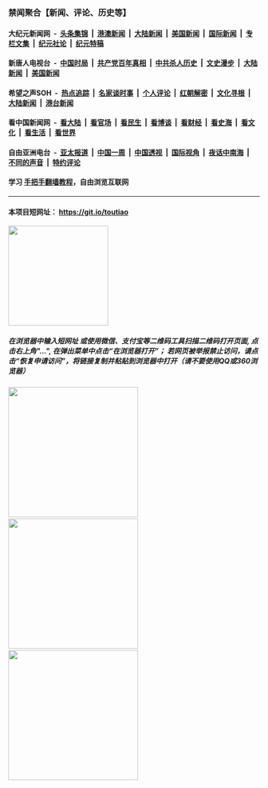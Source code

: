 ### 禁闻聚合【新闻、评论、历史等】

#### 大纪元新闻网 &nbsp;-&nbsp; [头条集锦](indexes/E头条集锦.md?t=02291502) &nbsp;|&nbsp; [港澳新闻](indexes/E港澳新闻.md?t=02291502)  &nbsp;|&nbsp; [大陆新闻](indexes/E大陆新闻.md?t=02291502) &nbsp;|&nbsp; [美国新闻](indexes/E美国新闻.md?t=02291502) &nbsp;|&nbsp; [国际新闻](indexes/E国际新闻.md?t=02291502) &nbsp;|&nbsp; [专栏文集](indexes/E专栏文集.md?t=02291502) &nbsp;|&nbsp; [纪元社论](indexes/E纪元社论.md?t=02291502) &nbsp;|&nbsp; [纪元特稿](indexes/E纪元特稿.md?t=02291502) 

#### 新唐人电视台 &nbsp;-&nbsp; [中国时局](indexes/N中国时局.md?t=02291502) &nbsp;|&nbsp; [共产党百年真相](indexes/N共产党百年真相.md?t=02291502) &nbsp;|&nbsp; [中共杀人历史](indexes/N中共杀人历史.md?t=02291502) &nbsp;|&nbsp; [文史漫步](indexes/N文史漫步.md?t=02291502) &nbsp;|&nbsp; [大陆新闻](indexes/N大陆新闻.md?t=02291502) &nbsp;|&nbsp; [美国新闻](indexes/N美国新闻.md?t=02291502)

#### 希望之声SOH &nbsp;-&nbsp; [热点追踪](indexes/H热点追踪.md?t=02291502) &nbsp;|&nbsp; [名家谈时事](indexes/H名家谈时事.md?t=02291502) &nbsp;|&nbsp; [个人评论](indexes/H个人评论.md?t=02291502)  &nbsp;|&nbsp; [红朝解密](indexes/H红朝解密.md?t=02291502) &nbsp;|&nbsp; [文化寻根](indexes/H文化寻根.md?t=02291502) &nbsp;|&nbsp; [大陆新闻](indexes/H大陆新闻.md?t=02291502) &nbsp;|&nbsp; [港台新闻](indexes/H港台新闻.md?t=02291502)

#### 看中国新闻网 &nbsp;-&nbsp; [看大陆](indexes/S看大陆.md?t=02291502) &nbsp;|&nbsp; [看官场](indexes/S看官场.md?t=02291502) &nbsp;|&nbsp; [看民生](indexes/S看民生.md?t=02291502)  &nbsp;|&nbsp; [看博谈](indexes/S看博谈.md?t=02291502) &nbsp;|&nbsp; [看财经](indexes/S看财经.md?t=02291502) &nbsp;|&nbsp; [看史海](indexes/S看史海.md?t=02291502) &nbsp;|&nbsp; [看文化](indexes/S看文化.md?t=02291502) &nbsp;|&nbsp; [看生活](indexes/S看生活.md?t=02291502) &nbsp;|&nbsp; [看世界](indexes/S看世界.md?t=02291502)

#### 自由亚洲电台 &nbsp;-&nbsp; [亚太报道](indexes/R亚太报道.md?t=02291502) &nbsp;|&nbsp; [中国一周](indexes/R中国一周.md?t=02291502) &nbsp;|&nbsp; [中国透视](indexes/R中国透视.md?t=02291502)  &nbsp;|&nbsp; [国际视角](indexes/R国际视角.md?t=02291502) &nbsp;|&nbsp; [夜话中南海](indexes/R夜话中南海.md?t=02291502) &nbsp;|&nbsp; [不同的声音](indexes/R不同的声音.md?t=02291502) &nbsp;|&nbsp; [特约评论](indexes/R特约评论.md?t=02291502)

#### 学习 [手把手翻墙教程](https://github.com/gfw-breaker/guides/wiki)，自由浏览互联网

----

#### 本项目短网址： https://git.io/toutiao
<img src="https://raw.githubusercontent.com/gfw-breaker/banned-news/master/scripts/img/qr.png" width="200px"/>  

##### 在浏览器中输入短网址 或使用微信、支付宝等二维码工具扫描二维码打开页面, 点击右上角"...", 在弹出菜单中点击“在浏览器打开”； 若网页被举报禁止访问，请点击“恢复申请访问”，将链接复制并粘贴到浏览器中打开（请不要使用QQ或360浏览器）

<img src="https://raw.githubusercontent.com/gfw-breaker/banned-news/master/scripts/img/1.png" width="260px"/> &nbsp; <img src="https://raw.githubusercontent.com/gfw-breaker/banned-news/master/scripts/img/2.png" width="260px"/> &nbsp; <img src="https://raw.githubusercontent.com/gfw-breaker/banned-news/master/scripts/img/3.png" width="260px"/>
